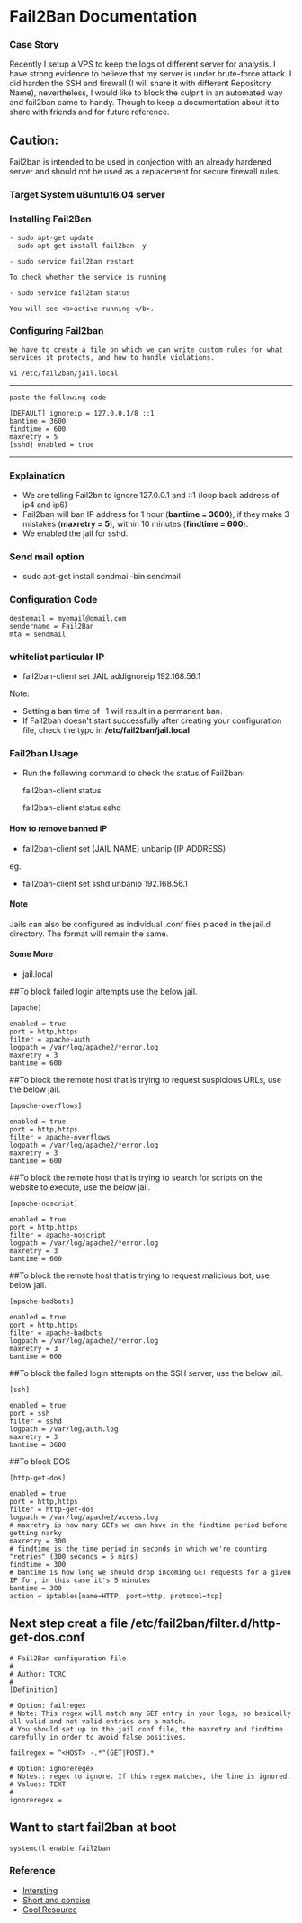 # Fail2Ban Documentation


### Case Story

Recently I setup a VPS to keep the logs of different server for analysis. I have strong evidence to believe that my server is under brute-force attack. I did harden the SSH and firewall (I will share it with different Repository Name), nevertheless, I would like to block the culprit in an automated way and fail2ban came to handy. Though to keep a documentation about it to share with friends and for future reference.


## Caution: 

Fail2ban is intended to be used in conjection with an already hardened server and should not be used as a replacement for secure firewall rules.

### Target System uBuntu16.04 server 

### Installing Fail2Ban

    - sudo apt-get update 
    - sudo apt-get install fail2ban -y 

    - sudo service fail2ban restart 

    To check whether the service is running

    - sudo service fail2ban status 

    You will see <b>active running </b>. 

### Configuring Fail2ban 

    We have to create a file on which we can write custom rules for what services it protects, and how to handle violations. 

    vi /etc/fail2ban/jail.local 

***
    paste the following code 

    [DEFAULT] ignoreip = 127.0.0.1/8 ::1 
    bantime = 3600
    findtime = 600
    maxretry = 5
    [sshd] enabled = true

***

### Explaination 

* We are telling Fail2bn to ignore 127.0.0.1 and ::1  (loop back address of ip4 and ip6)
* Fail2ban will ban IP address for 1 hour (<b>bantime = 3600</b>), if they make 3 mistakes (<b>maxretry = 5</b>), within 10 minutes (<b>findtime = 600</b>). 
* We enabled the jail for sshd. 

### Send mail option 

- sudo apt-get install sendmail-bin sendmail 

### Configuration Code 

    destemail = myemail@gmail.com
    sendername = Fail2Ban
    mta = sendmail

### whitelist particular IP 

* fail2ban-client set JAIL addignoreip 192.168.56.1

Note: 
    
* Setting a ban time of -1 will result in a permanent ban. 
* If Fail2ban doesn't start successfully after creating your configuration file, check the typo in <b>/etc/fail2ban/jail.local</b>

### Fail2ban Usage 

- Run the following command to check the status of Fail2ban: 

    fail2ban-client status 

    fail2ban-client status sshd 


#### How to remove banned IP 

- fail2ban-client set (JAIL NAME) unbanip (IP ADDRESS)

eg. 
- fail2ban-client set sshd unbanip 192.168.56.1


#### Note

Jails can also be configured as individual .conf files placed in the jail.d directory. The format will remain the same.


#### Some More 

- jail.local 

##To block failed login attempts use the below jail. 

    [apache] 

    enabled = true 
    port = http,https 
    filter = apache-auth 
    logpath = /var/log/apache2/*error.log 
    maxretry = 3 
    bantime = 600 

 
 ##To block the remote host that is trying to request suspicious URLs, use the below jail. 

    [apache-overflows] 

    enabled = true 
    port = http,https 
    filter = apache-overflows 
    logpath = /var/log/apache2/*error.log 
    maxretry = 3 
    bantime = 600 

 
 ##To block the remote host that is trying to search for scripts on the website to execute, use the below jail. 

    [apache-noscript] 

    enabled = true 
    port = http,https 
    filter = apache-noscript 
    logpath = /var/log/apache2/*error.log 
    maxretry = 3 
    bantime = 600 

 
 ##To block the remote host that is trying to request malicious bot, use below jail. 

    [apache-badbots] 

    enabled = true 
    port = http,https 
    filter = apache-badbots 
    logpath = /var/log/apache2/*error.log 
    maxretry = 3 
    bantime = 600 

  
 ##To block the failed login attempts on the SSH server, use the below jail. 

    [ssh] 
    
    enabled = true 
    port = ssh 
    filter = sshd 
    logpath = /var/log/auth.log 
    maxretry = 3 
    bantime = 3600 


 ##To block DOS 

    [http-get-dos]

    enabled = true
    port = http,https
    filter = http-get-dos
    logpath = /var/log/apache2/access.log
    # maxretry is how many GETs we can have in the findtime period before getting narky
    maxretry = 300
    # findtime is the time period in seconds in which we're counting "retries" (300 seconds = 5 mins)
    findtime = 300
    # bantime is how long we should drop incoming GET requests for a given IP for, in this case it's 5 minutes
    bantime = 300
    action = iptables[name=HTTP, port=http, protocol=tcp]

 ## Next step creat a file  /etc/fail2ban/filter.d/http-get-dos.conf 

    # Fail2Ban configuration file
    #
    # Author: TCRC
    #
    [Definition]
    
    # Option: failregex
    # Note: This regex will match any GET entry in your logs, so basically all valid and not valid entries are a match.
    # You should set up in the jail.conf file, the maxretry and findtime carefully in order to avoid false positives.
    
    failregex = ^<HOST> -.*"(GET|POST).*
    
    # Option: ignoreregex
    # Notes.: regex to ignore. If this regex matches, the line is ignored.
    # Values: TEXT
    #
    ignoreregex =

## Want to start fail2ban at boot 

    systemctl enable fail2ban





### Reference
- [Intersting](https://www.linode.com/docs/security/using-fail2ban-for-security/)
- [Short and concise](https://www.liquidweb.com/kb/install-configure-fail2ban-ubuntu-server-16-04/)
- [Cool Resource](https://blog.rapid7.com/2017/02/13/how-to-protect-ssh-and-apache-using-fail2ban-on-ubuntu-linux/)